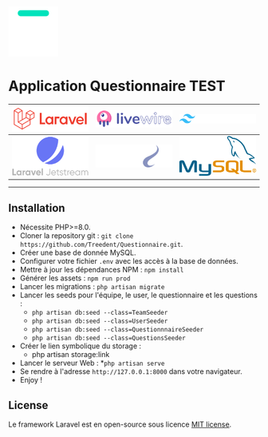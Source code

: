 <img src="assets/logo_bocal_academy.svg" alt="Le Bocal Academy" width="100">

# Application Questionnaire TEST

|<img src="assets/laravel.svg" alt="Laravel framework" width="200"> | <img src="assets/livewire.svg" alt="Laravel Livewire" width="200"> | <img src="assets/tailwindcss.svg" alt="Tailwind Css" width="200"> |
| ------------- | :-------------:| -------------:|
| <img src="assets/jetstream.svg" alt="Laravel Jetstream" width="200"> | <img src="assets/php8_1.svg" alt="PHP 8.1" width="200"> | <img src="assets/mysql.svg" alt="MySQL" width="200">|
-------

## Installation

* Nécessite PHP>=8.0.
* Cloner la repository git : `git clone https://github.com/Treedent/Questionnaire.git`.
* Créer une base de donnée MySQL.
* Configurer votre fichier `.env` avec les accès à la base de données.
* Mettre à jour les dépendances NPM : `npm install`
* Générer les assets : `npm run prod`
* Lancer les migrations : `php artisan migrate`
* Lancer les seeds pour l'équipe, le user, le questionnaire et les questions :
    * `php artisan db:seed --class=TeamSeeder`
    * `php artisan db:seed --class=UserSeeder`
    * `php artisan db:seed --class=QuestionnnaireSeeder`
    * `php artisan db:seed --class=QuestionsSeeder`
* Créer le lien symbolique du storage :
    * php artisan storage:link
* Lancer le serveur Web :
    *`php artisan serve`
* Se rendre à l'adresse `http://127.0.0.1:8000` dans votre navigateur.
* Enjoy !


## License

Le framework Laravel est en open-source sous licence [MIT license](https://opensource.org/licenses/MIT).
